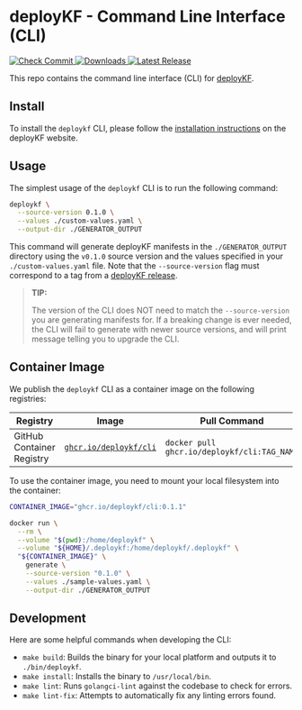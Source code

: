 # deployKF - Command Line Interface (CLI)

<a href="https://github.com/deployKF/cli/actions/workflows/check-commit.yml">
  <img alt="Check Commit" src="https://github.com/deployKF/cli/actions/workflows/check-commit.yml/badge.svg">
</a>
<a href="https://github.com/deployKF/cli/releases">
  <img alt="Downloads" src="https://img.shields.io/github/downloads/deployKF/cli/total?color=28a745">
</a>
<a href="https://github.com/deployKF/cli/releases">
  <img alt="Latest Release" src="https://img.shields.io/github/v/release/deployKF/cli?color=6f42c1&label=latest%20release">
</a>

This repo contains the command line interface (CLI) for [deployKF](https://github.com/deployKF/deployKF).

## Install

To install the `deploykf` CLI, please follow the [installation instructions](https://www.deploykf.org/guides/install-deploykf-cli/) on the deployKF website.

## Usage

The simplest usage of the `deploykf` CLI is to run the following command:

```bash
deploykf \
  --source-version 0.1.0 \
  --values ./custom-values.yaml \
  --output-dir ./GENERATOR_OUTPUT
```

This command will generate deployKF manifests in the `./GENERATOR_OUTPUT` directory using the `v0.1.0` source version and the values specified in your `./custom-values.yaml` file. 
Note that the `--source-version` flag must correspond to a tag from a [deployKF release](https://github.com/deployKF/deployKF/releases).

> __TIP:__ 
> 
> The version of the CLI does NOT need to match the `--source-version` you are generating manifests for.
> If a breaking change is ever needed, the CLI will fail to generate with newer source versions, and will print message telling you to upgrade the CLI.

## Container Image

We publish the `deploykf` CLI as a container image on the following registries:

| Registry                  | Image                                                  | Pull Command                                |
|---------------------------|--------------------------------------------------------|---------------------------------------------|
| GitHub Container Registry | [`ghcr.io/deploykf/cli`](https://ghcr.io/deploykf/cli) | `docker pull ghcr.io/deploykf/cli:TAG_NAME` |

To use the container image, you need to mount your local filesystem into the container:

```bash
CONTAINER_IMAGE="ghcr.io/deploykf/cli:0.1.1"

docker run \
  --rm \
  --volume "$(pwd):/home/deploykf" \
  --volume "${HOME}/.deploykf:/home/deploykf/.deploykf" \
  "${CONTAINER_IMAGE}" \
    generate \
    --source-version "0.1.0" \
    --values ./sample-values.yaml \
    --output-dir ./GENERATOR_OUTPUT
```

## Development

Here are some helpful commands when developing the CLI:

- `make build`: Builds the binary for your local platform and outputs it to `./bin/deploykf`.
- `make install`: Installs the binary to `/usr/local/bin`.
- `make lint`: Runs `golangci-lint` against the codebase to check for errors.
- `make lint-fix`: Attempts to automatically fix any linting errors found.
